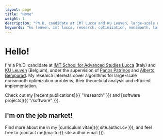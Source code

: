 ```yaml
---
layout: page
title: "Home"
weight: 1
description: "Ph.D. candidate at IMT Lucca and KU Leuven, large-scale nonsmooth optimization algorithms."
keywords: "ku leuven, imt lucca, research, optimization, nonsmooth, large scale, solver, solvers"
---
```


# Hello!

I'm a Ph.D. candidate at [IMT School for Advanced Studies Lucca](http://www.imtlucca.it/) (Italy)
and [KU Leuven](https://www.esat.kuleuven.be/stadius/) (Belgium), under the supervision of
[Panos Patrinos](https://www.esat.kuleuven.be/stadius/person.php?persid=639&id=782)
and [Alberto Bemporad](http://cse.lab.imtlucca.it/~bemporad/).
My research interests cover algorithms for large-scale nonsmooth optimization problems,
their theoretical analysis and efficient implementation.

Check out my [recent publications]({{ "/research" }}) and [software projects]({{ "/software" }}).

## I'm on the job market!

Find more about me in my [curriculum vitae]({{ site.author.cv }}), and feel free to [contact me](mailto:{{ site.author.email }}).
